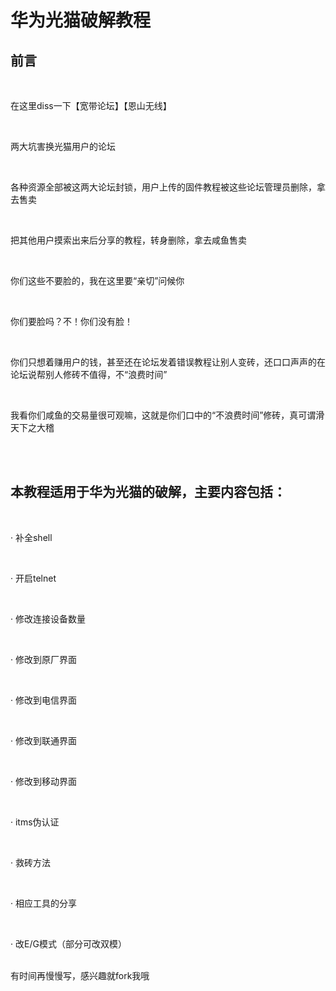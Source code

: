 # 华为光猫破解教程
<h2>前言</h2><br>
<p>在这里diss一下【宽带论坛】【恩山无线】</p><br>
<p>两大坑害换光猫用户的论坛</p><br>
<p>各种资源全部被这两大论坛封锁，用户上传的固件教程被这些论坛管理员删除，拿去售卖</p><br>
<p>把其他用户摸索出来后分享的教程，转身删除，拿去咸鱼售卖</p><br>
<p>你们这些不要脸的，我在这里要“亲切”问候你</p><br>
<p>你们要脸吗？不！你们没有脸！</p><br>
<p>你们只想着赚用户的钱，甚至还在论坛发着错误教程让别人变砖，还口口声声的在论坛说帮别人修砖不值得，不“浪费时间”</p><br>
<p><p>我看你们咸鱼的交易量很可观嘛，这就是你们口中的“不浪费时间”修砖，真可谓滑天下之大稽</p><br>
<br>
<h2>本教程适用于华为光猫的破解，主要内容包括：</h2><br>
<p>· 补全shell</p><br>
<p>· 开启telnet</p><br>
<p>· 修改连接设备数量</p><br>
<p>· 修改到原厂界面</p><br>
<p>· 修改到电信界面</p><br>
<p>· 修改到联通界面</p><br>
<p>· 修改到移动界面</p><br>
<p>· itms伪认证</p><br>
<p>· 救砖方法</p><br>
<p>· 相应工具的分享</p><br>
<p>· 改E/G模式（部分可改双模）</p><br>
有时间再慢慢写，感兴趣就fork我哦